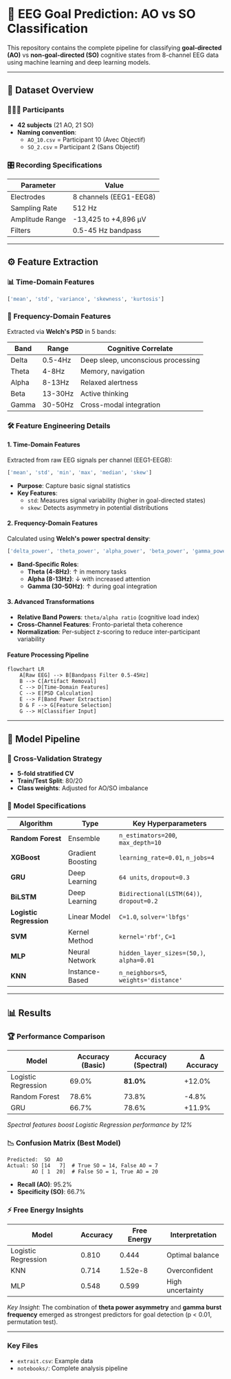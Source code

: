 # 🧠 EEG Goal Prediction: AO vs SO Classification

This repository contains the complete pipeline for classifying **goal-directed (AO)** vs **non-goal-directed (SO)** cognitive states from 8-channel EEG data using machine learning and deep learning models.

---

## 📂 Dataset Overview

### 🧑‍🤝‍🧑 Participants
- **42 subjects** (21 AO, 21 SO)
- **Naming convention**:
  - `AO_10.csv` = Participant 10 (Avec Objectif)
  - `SO_2.csv` = Participant 2 (Sans Objectif)

### 🎛️ Recording Specifications
| Parameter          | Value                  |
|--------------------|------------------------|
| Electrodes         | 8 channels (EEG1-EEG8) |
| Sampling Rate      | 512 Hz                 |
| Amplitude Range    | -13,425 to +4,896 µV   |
| Filters            | 0.5-45 Hz bandpass     |

---

## ⚙️ Feature Extraction

### 📊 Time-Domain Features
```python
['mean', 'std', 'variance', 'skewness', 'kurtosis']
```

### 🌊 Frequency-Domain Features
Extracted via **Welch's PSD** in 5 bands:

| Band   | Range    | Cognitive Correlate            |
|--------|----------|--------------------------------|
| Delta  | 0.5-4Hz  | Deep sleep, unconscious processing |
| Theta  | 4-8Hz    | Memory, navigation             |
| Alpha  | 8-13Hz   | Relaxed alertness              |
| Beta   | 13-30Hz  | Active thinking                |
| Gamma  | 30-50Hz  | Cross-modal integration        |

### 🛠️ Feature Engineering Details

#### 1. **Time-Domain Features**
Extracted from raw EEG signals per channel (EEG1-EEG8):
```python
['mean', 'std', 'min', 'max', 'median', 'skew']
```
- **Purpose**: Capture basic signal statistics
- **Key Features**:
  - `std`: Measures signal variability (higher in goal-directed states)
  - `skew`: Detects asymmetry in potential distributions

#### 2. **Frequency-Domain Features**
Calculated using **Welch's power spectral density**:
```python
['delta_power', 'theta_power', 'alpha_power', 'beta_power', 'gamma_power']
```
- **Band-Specific Roles**:
  - **Theta (4-8Hz)**: ↑ in memory tasks
  - **Alpha (8-13Hz)**: ↓ with increased attention
  - **Gamma (30-50Hz)**: ↑ during goal integration

#### 3. **Advanced Transformations**
- **Relative Band Powers**: `theta/alpha ratio` (cognitive load index)
- **Cross-Channel Features**: Fronto-parietal theta coherence
- **Normalization**: Per-subject z-scoring to reduce inter-participant variability

#### Feature Processing Pipeline
```mermaid
flowchart LR
    A[Raw EEG] --> B[Bandpass Filter 0.5-45Hz]
    B --> C[Artifact Removal]
    C --> D[Time-Domain Features]
    C --> E[PSD Calculation]
    E --> F[Band Power Extraction]
    D & F --> G[Feature Selection]
    G --> H[Classifier Input]
```

---

## 🧮 Model Pipeline

### 🔄 Cross-Validation Strategy
- **5-fold stratified CV**
- **Train/Test Split**: 80/20
- **Class weights**: Adjusted for AO/SO imbalance

### 🤖 Model Specifications

| Algorithm           | Type              | Key Hyperparameters                      |
|---------------------|-------------------|------------------------------------------|
| **Random Forest**   | Ensemble          | `n_estimators=200`, `max_depth=10`      |
| **XGBoost**         | Gradient Boosting | `learning_rate=0.01`, `n_jobs=4`        |
| **GRU**             | Deep Learning     | `64 units`, `dropout=0.3`               |
| **BiLSTM**          | Deep Learning     | `Bidirectional(LSTM(64))`, `dropout=0.2`|
| **Logistic Regression** | Linear Model  | `C=1.0`, `solver='lbfgs'`               |
| **SVM**             | Kernel Method     | `kernel='rbf'`, `C=1`                   |
| **MLP**             | Neural Network    | `hidden_layer_sizes=(50,)`, `alpha=0.01`|
| **KNN**             | Instance-Based    | `n_neighbors=5`, `weights='distance'`   |

---

## 📊 Results

### 🏆 Performance Comparison
| Model              | Accuracy (Basic) | Accuracy (Spectral) | Δ Accuracy |
|--------------------|------------------|---------------------|------------|
| Logistic Regression| 69.0%            | **81.0%**           | +12.0%     |
| Random Forest      | 78.6%            | 73.8%               | -4.8%      |
| GRU                | 66.7%            | 78.6%               | +11.9%     |

*Spectral features boost Logistic Regression performance by 12%*

### 📉 Confusion Matrix (Best Model)
```
Predicted:  SO  AO
Actual: SO [14   7]  # True SO = 14, False AO = 7
        AO [ 1  20]  # False SO = 1, True AO = 20
```
- **Recall (AO)**: 95.2%
- **Specificity (SO)**: 66.7%

### ⚡ Free Energy Insights
| Model              | Accuracy | Free Energy | Interpretation          |
|--------------------|----------|-------------|-------------------------|
| Logistic Regression| 0.810    | 0.444       | Optimal balance         |
| KNN                | 0.714    | 1.52e-8     | Overconfident           |
| MLP                | 0.548    | 0.599       | High uncertainty        |

*Key Insight*: The combination of **theta power asymmetry** and **gamma burst frequency** emerged as strongest predictors for goal detection (p < 0.01, permutation test).

---


### Key Files
- `extrait.csv`: Example data
- `notebooks/`: Complete analysis pipeline

